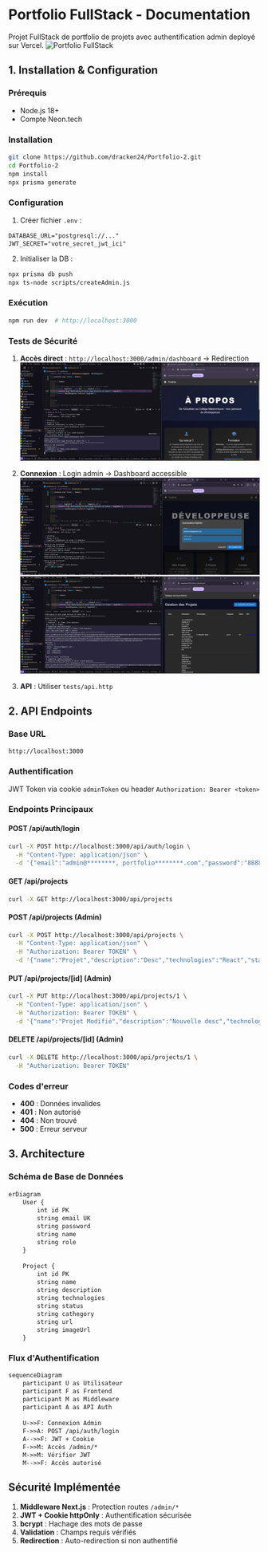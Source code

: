# Portfolio FullStack - Documentation

Projet FullStack de portfolio de projets avec authentification admin deployé sur Vercel.
![Portfolio FullStack](https://portfolio-2-khaki-chi.vercel.app/)

## 1. Installation & Configuration

### Prérequis
- Node.js 18+
- Compte Neon.tech

### Installation
```bash
git clone https://github.com/dracken24/Portfolio-2.git
cd Portfolio-2
npm install
npx prisma generate
```

### Configuration
1. Créer fichier `.env` :
```env
DATABASE_URL="postgresql://..."
JWT_SECRET="votre_secret_jwt_ici"
```

2. Initialiser la DB :
```bash
npx prisma db push
npx ts-node scripts/createAdmin.js
```

### Exécution
```bash
npm run dev  # http://localhost:3000
```

### Tests de Sécurité
1. **Accès direct** : `http://localhost:3000/admin/dashboard` → Redirection
   ![Test d'accès direct](./public/imgs/Examen_Final/DirectRoad.png)

2. **Connexion** : Login admin → Dashboard accessible
   ![Test de connexion](./public/imgs/Examen_Final/Login.png)
   ![Connexion réussie](./public/imgs/Examen_Final/Success.png)

3. **API** : Utiliser `tests/api.http`

## 2. API Endpoints

### Base URL
```
http://localhost:3000
```

### Authentification
JWT Token via cookie `adminToken` ou header `Authorization: Bearer <token>`

### Endpoints Principaux

#### POST /api/auth/login
```bash
curl -X POST http://localhost:3000/api/auth/login \
  -H "Content-Type: application/json" \
  -d '{"email":"admin@********, portfolio********.com","password":"8888888888"}'
```

#### GET /api/projects
```bash
curl -X GET http://localhost:3000/api/projects
```

#### POST /api/projects (Admin)
```bash
curl -X POST http://localhost:3000/api/projects \
  -H "Content-Type: application/json" \
  -H "Authorization: Bearer TOKEN" \
  -d '{"name":"Projet","description":"Desc","technologies":"React","status":"En cours","cathegory":"Web"}'
```

#### PUT /api/projects/[id] (Admin)
```bash
curl -X PUT http://localhost:3000/api/projects/1 \
  -H "Content-Type: application/json" \
  -H "Authorization: Bearer TOKEN" \
  -d '{"name":"Projet Modifié","description":"Nouvelle desc","technologies":"React","status":"Terminé","cathegory":"Web"}'
```

#### DELETE /api/projects/[id] (Admin)
```bash
curl -X DELETE http://localhost:3000/api/projects/1 \
  -H "Authorization: Bearer TOKEN"
```

### Codes d'erreur
- **400** : Données invalides
- **401** : Non autorisé
- **404** : Non trouvé
- **500** : Erreur serveur

## 3. Architecture

### Schéma de Base de Données
```mermaid
erDiagram
    User {
        int id PK
        string email UK
        string password
        string name
        string role
    }
    
    Project {
        int id PK
        string name
        string description
        string technologies
        string status
        string cathegory
        string url
        string imageUrl
    }
```

### Flux d'Authentification
```mermaid
sequenceDiagram
    participant U as Utilisateur
    participant F as Frontend
    participant M as Middleware
    participant A as API Auth
    
    U->>F: Connexion Admin
    F->>A: POST /api/auth/login
    A-->>F: JWT + Cookie
    F->>M: Accès /admin/*
    M->>M: Vérifier JWT
    M-->>F: Accès autorisé
```

## Sécurité Implémentée

1. **Middleware Next.js** : Protection routes `/admin/*`
2. **JWT + Cookie httpOnly** : Authentification sécurisée
3. **bcrypt** : Hachage des mots de passe
4. **Validation** : Champs requis vérifiés
5. **Redirection** : Auto-redirection si non authentifié

